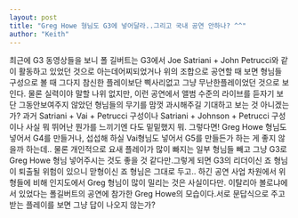```yaml
---
layout: post
title: "Greg Howe 형님도 G3에 넣어달라..그리고 국내 공연 안하나? ^^"
author: "Keith"
---
```


최근에 G3 동영상들을 보니 폴 길버트는 G3에서 Joe Satriani + John Petrucci와 같이 활동하고 있었던 것으로 아는데어찌되었거나 위의 조합으로 공연할 때 보면 형님들 구성으로 볼 때 그다지 참신한 플레이보단 삑사리없고 그냥 무난한플레이었던 것으로 보인다. 물론 실력이야 말할 나위 없지만, 이런 공연에서 앨범 수준의 라이브를 듣자기 보단 그동안보여주지 않았던 형님들의 무기를 맘껏 과시해주길 기대하고 보는 것 아니겠는가?
과거 Satriani + Vai + Petrucci 구성이나 Satriani + Johnson + Petrucci 구성이나 사실 뭐 뛰어난 뭔가를 느끼기엔 다도 밑밑했지 뭐.
그렇다면! Greg Howe 형님도 넣어서 G4를 만들거나, 섭섭해 하실 Vai형님도 넣어서 G5를 만들든가 하는 게 좋지 않을까 하는데..
물론 개인적으로 요새 플레이가 많이 빠지는 일부 형님들 빼고 그냥 G3로 Greg Howe 형님 넣어주시는 것도 좋을 것 같다만.그렇게 되면 G3의 리더이신 죠 형님이 퇴출될 위험이 있으니 맏형이신 죠 형님은 그대로 두고..
하긴 공연 사업 차원에서 위 형들에 비해 인지도에서 Greg 형님이 많이 밀리는 것은 사실이다만.
이탈리아 볼로냐에서 있었다는 폴길버트의 공연에 참가한 Greg Howe의 모습이다.서로 문답식으로 주고받는 플레이를 보면 그냥 답이 나오지 않는가?




